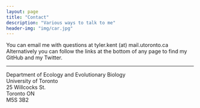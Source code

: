 ```yaml
---
layout: page
title: "Contact"
description: "Various ways to talk to me"
header-img: "img/car.jpg"
---
```


You can email me with questions at tyler.kent (at) mail.utoronto.ca  
Alternatively you can follow the links at the bottom of any page to find my GitHub and my Twitter.  

___  

Department of Ecology and Evolutionary Biology  
University of Toronto  
25 Willcocks St.    
Toronto ON  
M5S 3B2



